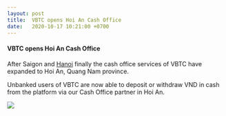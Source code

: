 ```yaml
---
layout: post
title:  VBTC opens Hoi An Cash Office
date:   2020-10-17 10:21:00 +0700
---
```

#### VBTC opens Hoi An Cash Office

After Saigon and [Hanoi](https://blog.vbtc.exchange/2020/vbtc-cash-office-hanoi-how-does-it-work) finally the cash office services of VBTC have expanded to Hoi An, Quang Nam province.
 
 Unbanked users of VBTC are now able to deposit or withdraw VND in cash from the platform via our Cash Office partner in Hoi An.
 
![](https://blog.vbtc.exchange/assets/img/cash-office-201017.jpg)